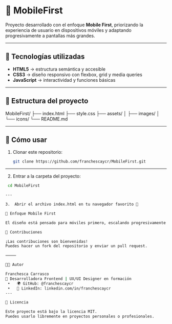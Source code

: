 # 📱 MobileFirst

Proyecto desarrollado con el enfoque **Mobile First**, priorizando la experiencia de usuario en dispositivos móviles y adaptando progresivamente a pantallas más grandes.  

---

## 🚀 Tecnologías utilizadas
- **HTML5** → estructura semántica y accesible  
- **CSS3** → diseño responsivo con flexbox, grid y media queries  
- **JavaScript** → interactividad y funciones básicas  

---

## 📂 Estructura del proyecto
MobileFirst/
├── index.html
├── style.css
├── assets/
│   ├── images/
│   └── icons/
└── README.md


---

## 📌 Cómo usar

1. Clonar este repositorio:
   ```bash
   git clone https://github.com/franchescaycr/MobileFirst.git
   
---

2.	Entrar a la carpeta del proyecto:
   ```bash
    cd MobileFirst

---

3.	Abrir el archivo index.html en tu navegador favorito 🚀

🎨 Enfoque Mobile First

El diseño está pensado para móviles primero, escalando progresivamente a tablets y desktops mediante media queries

🤝 Contribuciones

¡Las contribuciones son bienvenidas!
Puedes hacer un fork del repositorio y enviar un pull request.

⸻

👩‍💻 Autor

Franchesca Carrasco
📌 Desarrolladora Frontend | UX/UI Designer en formación
	•	🌍 GitHub: @franchescaycr
	•	💼 LinkedIn: linkedin.com/in/franchescaycr
---

📄 Licencia

Este proyecto está bajo la licencia MIT.
Puedes usarlo libremente en proyectos personales o profesionales.
